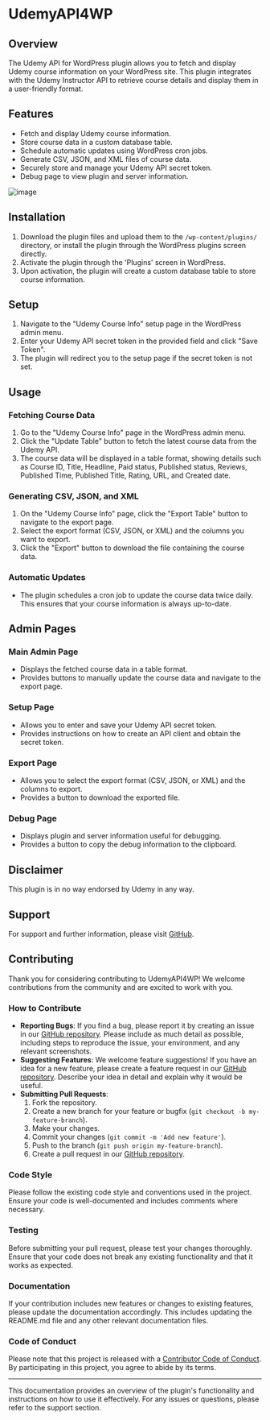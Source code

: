 # UdemyAPI4WP

## Overview

The Udemy API for WordPress plugin allows you to fetch and display Udemy course information on your WordPress site. This plugin integrates with the Udemy Instructor API to retrieve course details and display them in a user-friendly format.

## Features

- Fetch and display Udemy course information.
- Store course data in a custom database table.
- Schedule automatic updates using WordPress cron jobs.
- Generate CSV, JSON, and XML files of course data.
- Securely store and manage your Udemy API secret token.
- Debug page to view plugin and server information.

![image](https://skillxpand.com/wp-content/uploads/2024/12/Screenshot-2024-12-04-5.23.00-PM.png)

## Installation

1. Download the plugin files and upload them to the `/wp-content/plugins/` directory, or install the plugin through the WordPress plugins screen directly.
2. Activate the plugin through the 'Plugins' screen in WordPress.
3. Upon activation, the plugin will create a custom database table to store course information.

## Setup

1. Navigate to the "Udemy Course Info" setup page in the WordPress admin menu.
2. Enter your Udemy API secret token in the provided field and click "Save Token".
3. The plugin will redirect you to the setup page if the secret token is not set.

## Usage

### Fetching Course Data

1. Go to the "Udemy Course Info" page in the WordPress admin menu.
2. Click the "Update Table" button to fetch the latest course data from the Udemy API.
3. The course data will be displayed in a table format, showing details such as Course ID, Title, Headline, Paid status, Published status, Reviews, Published Time, Published Title, Rating, URL, and Created date.

### Generating CSV, JSON, and XML

1. On the "Udemy Course Info" page, click the "Export Table" button to navigate to the export page.
2. Select the export format (CSV, JSON, or XML) and the columns you want to export.
3. Click the "Export" button to download the file containing the course data.

### Automatic Updates

- The plugin schedules a cron job to update the course data twice daily. This ensures that your course information is always up-to-date.

## Admin Pages

### Main Admin Page

- Displays the fetched course data in a table format.
- Provides buttons to manually update the course data and navigate to the export page.

### Setup Page

- Allows you to enter and save your Udemy API secret token.
- Provides instructions on how to create an API client and obtain the secret token.

### Export Page

- Allows you to select the export format (CSV, JSON, or XML) and the columns to export.
- Provides a button to download the exported file.

### Debug Page

- Displays plugin and server information useful for debugging.
- Provides a button to copy the debug information to the clipboard.

## Disclaimer

This plugin is in no way endorsed by Udemy in any way.

## Support

For support and further information, please visit [GitHub](https://github.com/tylerkeithullery/UdemyAPI4WP).

## Contributing

Thank you for considering contributing to UdemyAPI4WP! We welcome contributions from the community and are excited to work with you.

### How to Contribute

- **Reporting Bugs**: If you find a bug, please report it by creating an issue in our [GitHub repository](https://github.com/tylerkeithullery/UdemyAPI4WP/issues). Please include as much detail as possible, including steps to reproduce the issue, your environment, and any relevant screenshots.
- **Suggesting Features**: We welcome feature suggestions! If you have an idea for a new feature, please create a feature request in our [GitHub repository](https://github.com/tylerkeithullery/UdemyAPI4WP/issues). Describe your idea in detail and explain why it would be useful.
- **Submitting Pull Requests**: 
  1. Fork the repository.
  2. Create a new branch for your feature or bugfix (`git checkout -b my-feature-branch`).
  3. Make your changes.
  4. Commit your changes (`git commit -m 'Add new feature'`).
  5. Push to the branch (`git push origin my-feature-branch`).
  6. Create a pull request in our [GitHub repository](https://github.com/tylerkeithullery/UdemyAPI4WP/pulls).

### Code Style

Please follow the existing code style and conventions used in the project. Ensure your code is well-documented and includes comments where necessary.

### Testing

Before submitting your pull request, please test your changes thoroughly. Ensure that your code does not break any existing functionality and that it works as expected.

### Documentation

If your contribution includes new features or changes to existing features, please update the documentation accordingly. This includes updating the README.md file and any other relevant documentation files.

### Code of Conduct

Please note that this project is released with a [Contributor Code of Conduct](https://www.contributor-covenant.org/version/2/0/code_of_conduct/). By participating in this project, you agree to abide by its terms.

---

This documentation provides an overview of the plugin's functionality and instructions on how to use it effectively. For any issues or questions, please refer to the support section.
